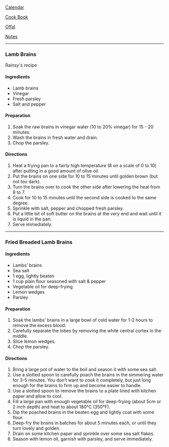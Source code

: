 [Calendar](https://github.com/vmsmith/EDT/blob/master/calendar.md)   

[Cook Book](https://github.com/vmsmith/CookBook/blob/master/README.md)   

[Offal](https://github.com/vmsmith/CookBook/blob/master/offal.md)   

[Notes](https://github.com/vmsmith/CookBook/blob/master/notes.md)   

-----   

### Lamb Brains   

Rainsy's recipe   

#### Ingredients   
* Lamb brains   
* Vinegar   
* Fresh parsley   
* Salt and pepper

#### Preparation   
1. Soak the raw brains in vinegar water (10 to 20% vinegar) for 15 - 20 minutes.   
2. Wash the brains in fresh water and drain.
3. Chop the parsley.  

#### Directions   
1. Heat a frying pan to a fairly high temperature (8 on a scale of 0 to 10) after putting in a good amount of olive oil. 
2. Put the brains on one side for 10 to 15 minutes until golden brown (but not too dark).
3. Turn the brains over to cook the other side after lowering the heat from 8 to 7.
4. Cook for 10 to 15 minutes until the second side is cooked to the same degree.
5. Sprinkle with salt, pepper and chopped fresh parsley.
6. Put a little bit of soft butter on the brains at the very end and wait until it is liquid in the pan.
7. Serve immediately.

-----   

### Fried Breaded Lamb Brains   

#### Ingredients   
* Lambs’ brains   
* Sea salt    
* 1 egg, lightly beaten    
* 1 cup plain flour seasoned with salt & pepper    
* Vegetable oil for deep-frying    
* Lemon wedges   
* Parsley  

#### Preparation   
1. Soak the lambs’ brains in a large bowl of cold water for 1-2 hours to remove the excess blood.   
2. Carefully separate the lobes by removing the white central cortex in the middle.   
3. Slice lemon wedges.   
4. Chop the parsley.   


#### Directions   
1. Bring a large pot of water to the boil and season it with some sea salt.
2. Use a slotted spoon to carefully poach the brains in the simmering water for 3-5 minutes. You don’t want to cook it completely, but just long enough for the brains to firm up and become easier to handle.   
3. Use a slotted spoon to remove the brains to a plate lined with kitchen paper and allow to cool.   
4. Fill a large pan with enough vegetable oil for deep-frying (about 5cm or 2 inch depth) and heat to about 180°C (350°F).   
5. Dip the poached brains in the beaten egg and lightly coat with some flour.    
6. Deep-fry the brains in batches for about 5 minutes each, or until they turn lovely and golden.   
7. Drain on some kitchen paper and sprinkle over some sea salt flakes.   
8. Season with lemon oil, garnish with parsley, and serve immediately.   
